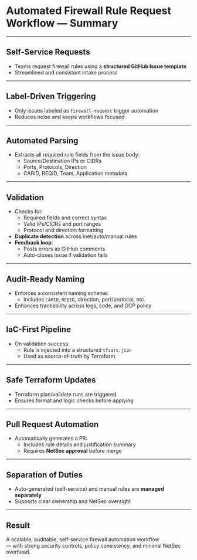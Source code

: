 #  Automated Firewall Rule Request Workflow — Summary

---

##  Self-Service Requests
- Teams request firewall rules using a **structured GitHub Issue template**
- Streamlined and consistent intake process

---

##  Label-Driven Triggering
- Only issues labeled as `firewall-request` trigger automation
- Reduces noise and keeps workflows focused

---

##  Automated Parsing
- Extracts all required rule fields from the issue body:
  - Source/Destination IPs or CIDRs
  - Ports, Protocols, Direction
  - CARID, REQID, Team, Application metadata

---

##  Validation
- Checks for:
  - Required fields and correct syntax
  - Valid IPs/CIDRs and port ranges
  - Protocol and direction formatting
- **Duplicate detection** across inet/auto/manual rules
- **Feedback loop**:
  - Posts errors as GitHub comments
  - Auto-closes issue if validation fails

---

##  Audit-Ready Naming
- Enforces a consistent naming scheme:
  - Includes `CARID`, `REQID`, direction, port/protocol, etc.
- Enhances traceability across logs, code, and GCP policy

---

##  IaC-First Pipeline
- On validation success:
  - Rule is injected into a structured `tfvars.json`
  - Used as source-of-truth by Terraform

---

##  Safe Terraform Updates
- Terraform plan/validate runs are triggered
- Ensures format and logic checks before applying

---

##  Pull Request Automation
- Automatically generates a PR:
  - Includes rule details and justification summary
  - Requires **NetSec approval** before merge

---

##  Separation of Duties
- Auto-generated (self-service) and manual rules are **managed separately**
- Supports clear ownership and NetSec oversight

---

##  Result
A scalable, auditable, self-service firewall automation workflow  
— with strong security controls, policy consistency, and minimal NetSec overhead.
